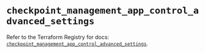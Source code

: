 # `checkpoint_management_app_control_advanced_settings`

Refer to the Terraform Registry for docs: [`checkpoint_management_app_control_advanced_settings`](https://registry.terraform.io/providers/checkpointsw/checkpoint/2.11.0/docs/resources/management_app_control_advanced_settings).
